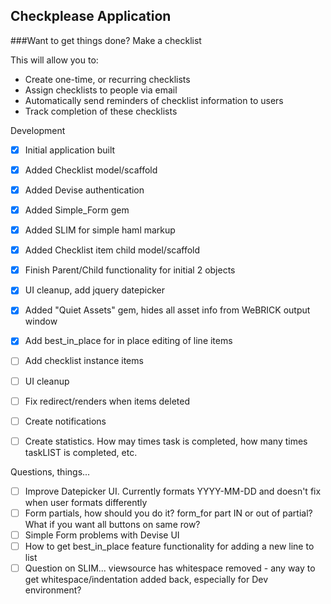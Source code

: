 Checkplease Application
---------------------

###Want to get things done?  Make a checklist

This will allow you to:
* Create one-time, or recurring checklists
* Assign checklists to people via email
* Automatically send reminders of checklist information to users
* Track completion of these checklists

Development
* [X] Initial application built
* [X] Added Checklist model/scaffold
* [X] Added Devise authentication
* [X] Added Simple_Form gem
* [X] Added SLIM for simple haml markup
* [X] Added Checklist item child model/scaffold
* [X] Finish Parent/Child functionality for initial 2 objects
* [X] UI cleanup, add jquery datepicker
* [X] Added "Quiet Assets" gem, hides all asset info from WeBRICK output window
* [X] Add best_in_place for in place editing of line items
* [ ] Add checklist instance items
* [ ] UI cleanup
* 	[ ] Fix redirect/renders when items deleted
* [ ] Create notifications
* [ ] Create statistics.  How may times task is completed, how many times taskLIST is completed, etc.


Questions, things...
* [ ] Improve Datepicker UI.  Currently formats YYYY-MM-DD and doesn't fix when user formats differently
* [ ] Form partials, how should you do it?  form_for part IN or out of partial?  What if you want all buttons on same row?
* [ ] Simple Form problems with Devise UI
* [ ] How to get best_in_place feature functionality for adding a new line to list
* [ ] Question on SLIM... viewsource has whitespace removed - any way to get whitespace/indentation added back, especially for Dev environment?
